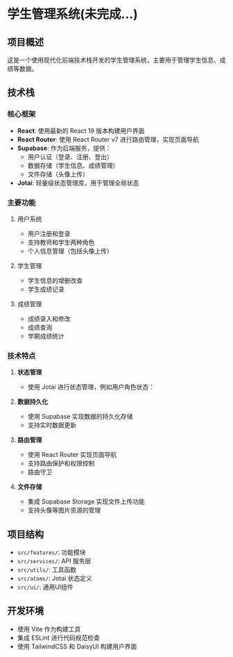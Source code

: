 

# 学生管理系统(未完成...)

## 项目概述

这是一个使用现代化前端技术栈开发的学生管理系统，主要用于管理学生信息、成绩等数据。

## 技术栈

### 核心框架

- **React**: 使用最新的 React 19 版本构建用户界面
- **React Router**: 使用 React Router v7 进行路由管理，实现页面导航
- **Supabase**: 作为后端服务，提供：
    - 用户认证（登录、注册、登出）
    - 数据存储（学生信息、成绩管理）
    - 文件存储（头像上传）
- **Jotai**: 轻量级状态管理库，用于管理全局状态

### 主要功能

1. 用户系统
    - 用户注册和登录
    - 支持教师和学生两种角色
    - 个人信息管理（包括头像上传）

2. 学生管理
    - 学生信息的增删改查
    - 学生成绩记录

3. 成绩管理
    - 成绩录入和修改
    - 成绩查询
    - 学期成绩统计

### 技术特点

1. **状态管理**

    - 使用 Jotai 进行状态管理，例如用户角色状态：

2. **数据持久化**

    - 使用 Supabase 实现数据的持久化存储
    - 支持实时数据更新

    

3. **路由管理**

    - 使用 React Router 实现页面导航
    - 支持路由保护和权限控制
    - 路由守卫

4. **文件存储**

    - 集成 Supabase Storage 实现文件上传功能
    - 支持头像等图片资源的管理

## 项目结构

- `src/features/`: 功能模块
- `src/services/`: API 服务层
- `src/utils/`: 工具函数
- `src/atoms/`: Jotai 状态定义
- `src/ui/`: 通用UI组件

## 开发环境

- 使用 Vite 作为构建工具
- 集成 ESLint 进行代码规范检查
- 使用 TailwindCSS 和 DaisyUI 构建用户界面
